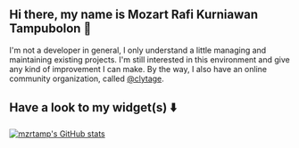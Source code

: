 ## Hi there, my name is Mozart Rafi Kurniawan Tampubolon 👋

I'm not a developer in general, I only understand a little managing and maintaining existing projects. I'm still interested in this environment and give any kind of improvement I can make. By the way, I also have an online community organization, called [@clytage](https://github.com/clytage).

## Have a look to my widget(s) ⬇️

<p align="left">
  <a href="https://github.com/anuraghazra/github-readme-stats">
    <img align="center" alt="mzrtamp's GitHub stats" src="https://github-readme-stats.vercel.app/api?username=mzrtamp&show_icons=true&count_private=true&include_all_commits=true&count_private=true&custom_title=mzrtamp%27s%20GitHub%20Stats&theme=cobalt" />
  </a>
</p>
